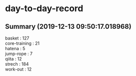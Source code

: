 # day-to-day-record  
## Summary  (2019-12-13 09:50:17.018968)  
basket : 127  
core-training : 21  
hatena : 5  
jump-rope : 7  
qiita : 12  
strech : 184  
work-out : 12  
